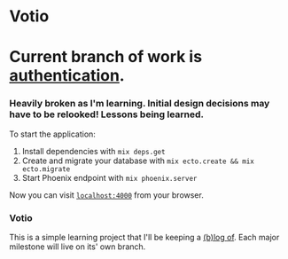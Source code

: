 # Votio

# Current branch of work is [authentication](https://github.com/terakilobyte/votio/tree/authentication).
### Heavily broken as I'm learning. Initial design decisions may have to be relooked! Lessons being learned.

To start the application:

  1. Install dependencies with `mix deps.get`
  2. Create and migrate your database with `mix ecto.create && mix ecto.migrate`
  3. Start Phoenix endpoint with `mix phoenix.server`

Now you can visit [`localhost:4000`](http://localhost:4000) from your browser.

### Votio
This is a simple learning project that I'll be keeping a [(b)log of](http://terakilobyte.com). Each major milestone will live on its' own branch.
